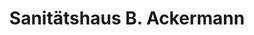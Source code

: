 ---
title: "Sanitätshaus B. Ackermann"
url: /rudolstadt/sanitaetshaus-b-ackermann/
shop: Sanitätshaus
---